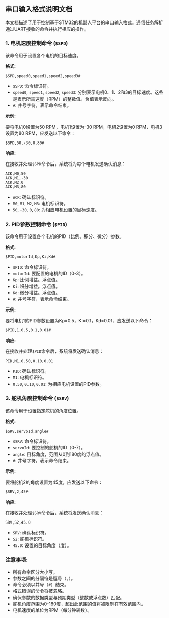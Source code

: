## 串口输入格式说明文档

本文档描述了用于控制基于STM32的机器人平台的串口输入格式。通信任务解析通过UART接收的命令并执行相应的操作。

### 1. 电机速度控制命令 (`$SPD`)

该命令用于设置各个电机的目标速度。

**格式:**

```
$SPD,speed0,speed1,speed2,speed3#
```

*   `$SPD`: 命令标识符。
*   `speed0`, `speed1`, `speed2`, `speed3`: 分别表示电机0、1、2和3的目标速度。这些是表示所需速度（RPM）的整数值。负值表示反向。
*   `#`: 井号字符，表示命令结束。

**示例:**

要将电机0设置为50 RPM，电机1设置为-30 RPM，电机2设置为0 RPM，电机3设置为80 RPM，应发送以下命令：

```
$SPD,50,-30,0,80#
```

**响应:**

在接收并处理`$SPD`命令后，系统将为每个电机发送确认消息：

```
ACK,M0,50
ACK,M1,-30
ACK,M2,0
ACK,M3,80
```

*   `ACK`: 确认标识符。
*   `M0`, `M1`, `M2`, `M3`: 电机标识符。
*   `50`, `-30`, `0`, `80`: 为相应电机设置的目标速度。

### 2. PID参数控制命令 (`$PID`)

该命令用于设置各个电机的PID（比例、积分、微分）参数。

**格式:**

```
$PID,motorId,Kp,Ki,Kd#
```

*   `$PID`: 命令标识符。
*   `motorId`: 要配置的电机的ID（0-3）。
*   `Kp`: 比例增益。浮点值。
*   `Ki`: 积分增益。浮点值。
*   `Kd`: 微分增益。浮点值。
*   `#`: 井号字符，表示命令结束。

**示例:**

要将电机1的PID参数设置为Kp=0.5，Ki=0.1，Kd=0.01，应发送以下命令：

```
$PID,1,0.5,0.1,0.01#
```

**响应:**

在接收并处理`$PID`命令后，系统将发送确认消息：

```
PID,M1,0.50,0.10,0.01
```

*   `PID`: 确认标识符。
*   `M1`: 电机标识符。
*   `0.50`, `0.10`, `0.01`: 为相应电机设置的PID参数。

### 3. 舵机角度控制命令 (`$SRV`)

该命令用于设置指定舵机的角度位置。

**格式:**

```
$SRV,servoId,angle#
```

*   `$SRV`: 命令标识符。
*   `servoId`: 要控制的舵机的ID（0-7）。
*   `angle`: 目标角度，范围从0到180度的浮点值。
*   `#`: 井号字符，表示命令结束。

**示例:**

要将舵机2的角度设置为45度，应发送以下命令：

```
$SRV,2,45#
```

**响应:**

在接收并处理`$SRV`命令后，系统将发送确认消息：

```
SRV,S2,45.0
```

*   `SRV`: 确认标识符。
*   `S2`: 舵机标识符。
*   `45.0`: 设置的目标角度（度）。

### 注意事项:

*   所有命令区分大小写。
*   参数之间的分隔符是逗号（`,`）。
*   命令必须以井号（`#`）结束。
*   格式错误的命令将被忽略。
*   确保参数的数据类型与预期类型（整数或浮点数）匹配。
*   舵机角度范围为0-180度，超出此范围的值将被限制在有效范围内。
*   电机速度的单位为RPM（每分钟转数）。